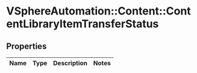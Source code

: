 # VSphereAutomation::Content::ContentLibraryItemTransferStatus

## Properties
Name | Type | Description | Notes
------------ | ------------- | ------------- | -------------


